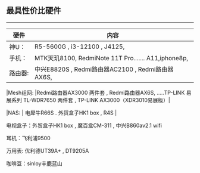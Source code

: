 ## 最具性价比硬件
------------------------------------- 
|硬件      |            内容                                                    |
|-------  |------------------------------------------------------             |
| 神U：    | R5-5600G  ,  i3-12100    , J4125,                                 |
| 手机：   | MTK天玑8100, RedmiNote 11T Pro....... A11,iphone8p,                |
|路由器:   | 中兴E8820S  ,  Redmi路由器AC2100  ,  Redmi路由器AX6S,                |

|Mesh组网: |Redmi路由器AX3000 两件套 , Redmi路由器AX6S, .....TP-LINK 易展系列 TL-WDR7650 两件套 , TP-LINK AX3000（XDR3010易展版）|

|NAS: |    电犀牛R66S  .  外贸盒子HK1 box  , R4S                                |

 电视盒子：外贸盒子HK1 box ,  魔百盒CM-311 , 中兴B860av2.1 wifi

 耳机：飞利浦9500

 万用表: 优利德UT39A+  ,  DT9205A

 咖啡豆：sinloy辛鹿蓝山



